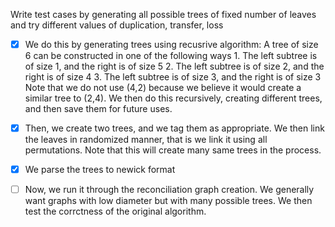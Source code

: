 Write test cases by generating all possible trees of fixed number of leaves and try different values of duplication, transfer, loss

- [x] We do this by generating trees using recusrive algorithm:
    A tree of size 6 can be constructed in one of the following ways
        1. The left subtree is of size 1, and the right is of size 5
        2. The left subtree is of size 2, and the right is of size 4
        3. The left subtree is of size 3, and the right is of size 3
    Note that we do not use (4,2) because we believe it would create 
    a similar tree to (2,4). We then do this recursively, creating different 
    trees, and then save them for future uses.

- [x] Then, we create two trees, and we tag them as appropriate. We then link the leaves in randomized manner, that is
we link it using all permutations. Note that this will create many same trees in the process.

- [x] We parse the trees to newick format

- [ ] Now, we run it through the reconciliation graph creation. We generally want graphs with low diameter but with
many possible trees. We then test the corrctness of the original algorithm.